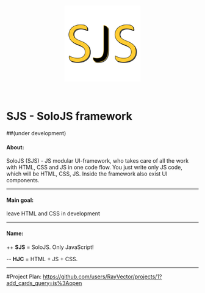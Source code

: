 

<br/>
<p align="center">
  <img width="200" src="https://github.com/RayVector/SoloJS/blob/master/SoloJS Logo.png">
</p>
<br/>

# SJS - SoloJS framework 
##(under development)


#### About:
SoloJS (SJS) - JS modular UI-framework, who takes care of all the work with HTML, CSS and JS in one code flow. 
You just write only JS code, which will be HTML, CSS, JS. Inside the framework also exist UI components.
___

#### Main goal:
leave HTML and CSS in development <br>
___

#### Name:
++ **SJS** = SoloJS. Only JavaScript! <br>

-- **HJC** = HTML + JS + CSS. <br>

___

#Project Plan: 
https://github.com/users/RayVector/projects/1?add_cards_query=is%3Aopen
